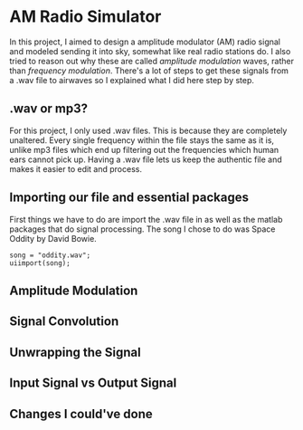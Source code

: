 # AM Radio Simulator
In this project, I aimed to design a amplitude modulator (AM) radio signal and modeled sending it into sky, somewhat like real radio stations do. I also tried to reason out why these are called _amplitude modulation_ waves, rather than _frequency modulation_. There's a lot of steps to get these signals from a .wav file to airwaves so I explained what I did here step by step. 


## .wav or mp3? 
For this project, I only used .wav files. This is because they are completely unaltered. Every single frequency within the file stays the same as it is, unlike mp3 files which end up filtering out the frequencies which human ears cannot pick up. Having a .wav file lets us keep the authentic file and makes it easier to edit and process. 


## Importing our file and essential packages 
First things we have to do are import the .wav file in as well as the matlab packages that do signal processing. The song I chose to do was Space Oddity by David Bowie. 

```
song = "oddity.wav";
uiimport(song);
```

## Amplitude Modulation


## Signal Convolution


## Unwrapping the Signal


## Input Signal vs Output Signal 


## Changes I could've done 
